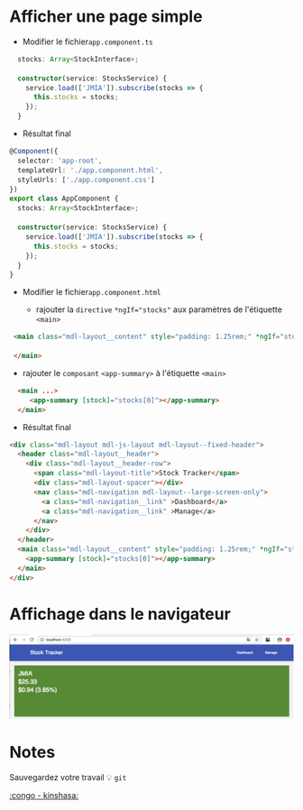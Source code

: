 # Afficher une page simple

   * Modifier le fichier`app.component.ts`

```typescript
  stocks: Array<StockInterface>;

  constructor(service: StocksService) {
    service.load(['JMIA']).subscribe(stocks => {
      this.stocks = stocks;
    });
  }
```

   * Résultat final

```typescript
@Component({
  selector: 'app-root',
  templateUrl: './app.component.html',
  styleUrls: ['./app.component.css']
})
export class AppComponent {
  stocks: Array<StockInterface>;

  constructor(service: StocksService) {
    service.load(['JMIA']).subscribe(stocks => {
      this.stocks = stocks;
    });
  }
}
```


* Modifier le fichier`app.component.html`

   - rajouter la `directive` `*ngIf="stocks"` aux paramètres de l'étiquette `<main>` 

```html
 <main class="mdl-layout__content" style="padding: 1.25rem;" *ngIf="stocks">

 </main>
```

   - rajouter le `composant` `<app-summary>` à l'étiquette `<main>` 

```html
  <main ...>
     <app-summary [stock]="stocks[0]"></app-summary>
  </main>
```

* Résultat final

```html
<div class="mdl-layout mdl-js-layout mdl-layout--fixed-header">
  <header class="mdl-layout__header">
    <div class="mdl-layout__header-row">
      <span class="mdl-layout-title">Stock Tracker</span>
      <div class="mdl-layout-spacer"></div>
      <nav class="mdl-navigation mdl-layout--large-screen-only">
        <a class="mdl-navigation__link" >Dashboard</a>
        <a class="mdl-navigation__link" >Manage</a>
      </nav>
    </div>
  </header>
  <main class="mdl-layout__content" style="padding: 1.25rem;" *ngIf="stocks">
    <app-summary [stock]="stocks[0]"></app-summary>
  </main>
</div>
```

# Affichage dans le navigateur

![image](../images/simple.png)

# Notes

Sauvegardez votre travail :bulb: `git`

[:congo - kinshasa:](../../)
